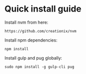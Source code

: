 # Quick install guide

Install nvm from here:
```
https://github.com/creationix/nvm
```

Install npm dependencies:
```
npm install
```

Install gulp and pug globally:
```
sudo npm install -g gulp-cli pug
```